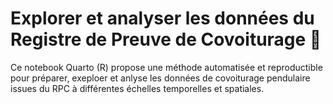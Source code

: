 # Explorer et analyser les données du Registre de Preuve de Covoiturage 🚗

Ce notebook Quarto (R) propose une méthode automatisée et reproductible pour préparer, exeploer et anlyse les données de covoiturage pendulaire issues du RPC à différentes échelles temporelles et spatiales.

